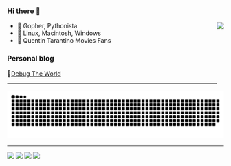 ### Hi there 👋

<!--
**Alphasxd/Alphasxd** is a ✨ _special_ ✨ repository because its `README.md` (this file) appears on your GitHub profile.
-->

<img height="160" align="right" src="https://github-readme-stats.vercel.app/api?username=Alphasxd&theme=github_dark_dimmed&show_icons=true" />

- 🌱 Gopher, Pythonista
- 👾 Linux, Macintosh, Windows
- 🎈 Quentin Tarantino Movies Fans

### Personal blog

👺[Debug The World](https://alphasxd.me)

---

<picture>
  <source media="(prefers-color-scheme: dark)" srcset="https://raw.githubusercontent.com/Alphasxd/Alphasxd/output/github-contribution-grid-snake-dark.svg">
  <source media="(prefers-color-scheme: light)" srcset="https://raw.githubusercontent.com/Alphasxd/Alphasxd/output/github-contribution-grid-snake.svg">
  <img alt="github contribution grid snake animation" src="https://raw.githubusercontent.com/Alphasxd/Alphasxd/output/github-contribution-grid-snake.svg">
</picture>

---

[![](https://img.shields.io/badge/Golang-1E90FF?logo=go&logoColor=white)](#)
[![](https://img.shields.io/badge/C++-00599C?logo=c%2B%2B&logoColor=white)](#)
[![](https://img.shields.io/badge/vue-4FC08D?logo=Vue.js&logoColor=white)](#)
[![](https://img.shields.io/badge/Lua-2C2D72?logo=lua&logoColor=white)](#)
